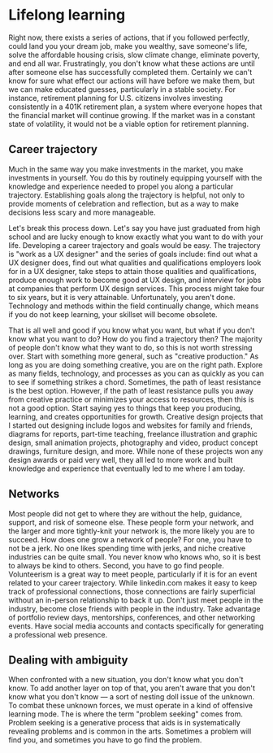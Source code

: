 # Lifelong learning

Right now, there exists a series of actions, that if you followed perfectly, could land you your dream job, make you wealthy, save someone's life, solve the affordable housing crisis, slow climate change, eliminate poverty, and end all war. Frustratingly, you don't know what these actions are until after someone else has successfully completed them. Certainly we can't know for sure what effect our actions will have before we make them, but we can make educated guesses, particularly in a stable society. For instance, retirement planning for U.S. citizens involves investing consistently in a 401K retirement plan, a system where everyone hopes that the financial market will continue growing. If the market was in a constant state of volatility, it would not be a viable option for retirement planning.

## Career trajectory

Much in the same way you make investments in the market, you make investments in yourself. You do this by routinely equipping yourself with the knowledge and experience needed to propel you along a particular trajectory. Establishing goals along the trajectory is helpful, not only to provide moments of celebration and reflection, but as a way to make decisions less scary and more manageable.

Let's break this process down. Let's say you have just graduated from high school and are lucky enough to know exactly what you want to do with your life. Developing a career trajectory and goals would be easy. The trajectory is "work as a UX designer" and the series of goals include: find out what a UX designer does, find out what qualities and qualifications employers look for in a UX designer, take steps to attain those qualities and qualifications, produce enough work to become good at UX design, and interview for jobs at companies that perform UX design services. This process might take four to six years, but it is very attainable. Unfortunately, you aren't done. Technology  and methods within the field continually change, which means if you do not keep learning, your skillset will become obsolete.

That is all well and good if you know what you want, but what if you don't know what you want to do? How do you find a trajectory then? The majority of people don't know what they want to do, so this is not worth stressing over. Start with something more general, such as "creative production." As long as you are doing something creative, you are on the right path. Explore as many fields, technology, and processes as you can as quickly as you can to see if something strikes a chord. Sometimes, the path of least resistance is the best option. However, if the path of least resistance pulls you away from creative practice or minimizes your access to resources, then this is not a good option. Start saying yes to things that keep you producing, learning, and creates opportunities for growth. Creative design projects that I started out designing include logos and websites for family and friends, diagrams for reports, part-time teaching, freelance illustration and graphic design, small animation projects, photography and video, product concept drawings, furniture design, and more. While none of these projects won any design awards or paid very well, they all led to more work and built knowledge and experience that eventually led to me where I am today.

## Networks

Most people did not get to where they are without the help, guidance, support, and risk of someone else. These people form your network, and the larger and more tightly-knit your network is, the more likely you are to succeed. How does one grow a network of people? For one, you have to not be a jerk. No one likes spending time with jerks, and niche creative industries can be quite small. You never know who knows who, so it is best to always be kind to others. Second, you have to go find people. Volunteerism is a great way to meet people, particularly if it is for an event related to your career trajectory. While linkedin.com makes it easy to keep track of professional connections, those connections are fairly superficial without an in-person relationship to back it up. Don't just meet people in the industry, become close friends with people in the industry. Take advantage of portfolio review days, mentorships, conferences, and other networking events. Have social media accounts and contacts specifically for generating a professional web presence.

## Dealing with ambiguity

When confronted with a new situation, you don't know what you don't know. To add another layer on top of that, you aren't aware that you don't know what you don't know — a sort of nesting doll issue of the unknown. To combat these unknown forces, we must operate in a kind of offensive learning mode. The is where the term "problem seeking" comes from. Problem seeking is a generative process that aids is in systematically revealing problems and is common in the arts. Sometimes a problem will find you, and sometimes you have to go find the problem.

